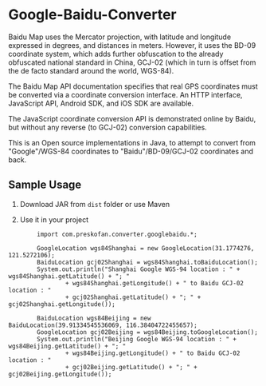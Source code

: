 # Google-Baidu-Converter

Baidu Map uses the Mercator projection, with latitude and longitude expressed in degrees, and distances in meters. However, it uses the BD-09 coordinate system, which adds further obfuscation to the already obfuscated national standard in China, GCJ-02 (which in turn is offset from the de facto standard around the world, WGS-84).

The Baidu Map API documentation specifies that real GPS coordinates must be converted via a coordinate conversion interface.  An HTTP interface, JavaScript API, Android SDK, and iOS SDK are available.

The JavaScript coordinate conversion API is demonstrated online by Baidu, but without any reverse (to GCJ-02) conversion capabilities.

This is an Open source implementations in Java, to attempt to convert from "Google"/WGS-84 coordinates to "Baidu"/BD-09/GCJ-02 coordinates and back.


## Sample Usage

1. Download JAR from ```dist``` folder or use Maven

2. Use it in your project


```
		import com.preskofan.converter.googlebaidu.*;
		
		GoogleLocation wgs84Shanghai = new GoogleLocation(31.1774276, 121.5272106);
		BaiduLocation gcj02Shanghai = wgs84Shanghai.toBaiduLocation();
		System.out.println("Shanghai Google WGS-94 location : " + wgs84Shanghai.getLatitude() + "; "
				+ wgs84Shanghai.getLongitude() + " to Baidu GCJ-02 location : " 
				+ gcj02Shanghai.getLatitude() + "; " + gcj02Shanghai.getLongitude());

		BaiduLocation wgs84Beijing = new BaiduLocation(39.91334545536069, 116.38404722455657);
		GoogleLocation gcj02Beijing = wgs84Beijing.toGoogleLocation();
		System.out.println("Beijing Google WGS-94 location : " + wgs84Beijing.getLatitude() + "; "
				+ wgs84Beijing.getLongitude() + " to Baidu GCJ-02 location : " 
				+ gcj02Beijing.getLatitude() + "; " + gcj02Beijing.getLongitude());

```

